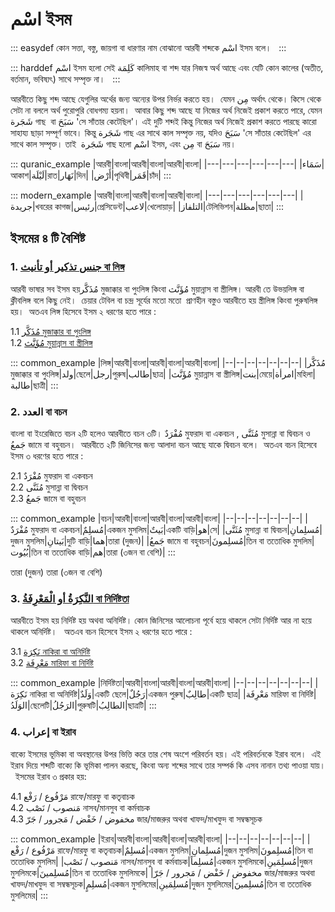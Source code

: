 # اسْم ইসম

::: easydef
কোন সত্তা, বস্তু, জায়গা বা ধারণার নাম বোঝানো আরবী শব্দকে اسْم ইসম বলে।  
:::

::: harddef
اسْم ইসম হলো সেই كَلِمَة কালিমাহ বা শব্দ যার নিজস্ব অর্থ আছে এবং যেটি কোন কালের (অতীত, বর্তমান, ভবিষ্যৎ) সাথে সম্পৃক্ত না।  
:::

আরবীতে কিছু শব্দ আছে যেগুলির অর্থের জন্য অন্যের উপর নির্ভর করতে হয়।  যেমন مِن অর্থাৎ থেকে। কিসে থেকে সেটা না বললে অর্থ পুরোপুরি বোধগম্য হয়না।  আবার কিছু শব্দ আছে যা নিজের অর্থ নিজেই প্রকাশ করতে পারে, যেমন شَجَرة গাছ  বা سَبَحَ 'সে সাঁতার কেটেছিল'। এই দুটি শব্দই কিন্তু নিজের অর্থ নিজেই প্রকাশ করতে পারছে কারো সাহায্য ছাড়া সম্পূর্ণ ভাবে। কিন্তু شَجَرة গাছ এর সাথে কাল সম্পৃক্ত নয়, যদিও سَبَحَ 'সে সাঁতার কেটেছিল' এর সাথে কাল সম্পৃক্ত। তাই  شَجَرة গাছ হলো اسْم ইসম, এবং مِن বা سَبَحَ নয়।

::: quranic_example
|আরবী|বাংলা|আরবী|বাংলা|আরবী|বাংলা|
|---|---|---|---|---|---|
|سَمَاء|আকাশ|لَيْلَة|রাত|نَهَار|দিন|
|أَرْض|পৃথিবী|قَمَر|চাঁদ|
:::

::: modern_example
|আরবী|বাংলা|আরবী|বাংলা|আরবী|বাংলা|
|---|---|---|---|---|---|
|جريدة|খবরের কাগজ|رئيس|প্রেসিডেন্ট|لاعب|খেলোয়াড়|
|التلفاز|টেলিভিশন|مظلة|ছাতা|
:::

## ইসমের ৪ টি বৈশিষ্ট

### 1. [جنس تذكير أو تأنيث বা লিঙ্গ](/guide/nahw/kalimah/ism/tadhkir_taanis/) 

আরবী ভাষার সব ইসম হয়مُذَكَّر মুজাক্কার বা পুংলিঙ্গ কিংবা مُؤَنَّث মুয়ান্নাস বা স্ত্রীলিঙ্গ। আরবী তে উভয়লিঙ্গ বা ক্লীবলিঙ্গ বলে কিছু নেই।  চেয়ার টেবিল বা চন্দ্র সূর্যের মতো মতো  প্রাণহীন বস্তুও আরবীতে হয় স্ত্রীলিঙ্গ কিংবা পুরুষলিঙ্গ হয়।  অতএব লিঙ্গ হিসেবে ইসম ২ ধরণের হতে পারে : 

1.1 [مُذَكَّر মুজাক্কার বা পুংলিঙ্গ](/guide/nahw/kalimah/ism/tadhkir_taanis/mudhakkar)  
1.2 [مُؤَنَّث মুয়ান্নাস বা স্ত্রীলিঙ্গ](/guide/nahw/kalimah/ism/tadhkir_taanis/muannas)

::: common_example
|লিঙ্গ|আরবী|বাংলা|আরবী|বাংলা|আরবী|বাংলা|
|--|--|--|--|--|--|--|
|مُذَكَّر মুজাক্কার বা পুংলিঙ্গ|ولد|ছেলে|رجل|পুরুষ|طالب|ছাত্র|
|مُؤَنَّث মুয়ান্নাস বা স্ত্রীলিঙ্গ|بنت|মেয়ে|امرأة|মহিলা|طالبة|ছাত্রী|
:::

### 2. العدد বা বচন 

বাংলা বা ইংরেজিতে বচন ২টি হলেও আরবীতে বচন ৩টি। مُفْرَدٌ মুফরাদ বা একবচন , مُثَنَّى মুসান্না বা দ্বিবচন ও جَمعُ জামে বা বহুবচন।  আরবীতে ২টি জিনিসের জন্য আলাদা বচন আছে যাকে দ্বিবচন বলে।  অতএব বচন হিসেবে ইসম ৩ ধরণের হতে পারে : 

2.1 مُفْرَدٌ মুফরাদ বা একবচন  
2.2 مُثَنَّى মুসান্না বা দ্বিবচন  
2.3 جَمعُ জামে বা বহুবচন 

::: common_example
|বচন|আরবী|বাংলা|আরবী|বাংলা|আরবী|বাংলা|
|--|--|--|--|--|--|--|
|مُفْرَدٌ মুফরাদ বা একবচন|مُسلِمٌ|একজন মুসলিম|بَيتٌ|একটি বাড়ি|هو|সে|
|مُثَنَّى মুসান্না বা দ্বিবচন|مُسلِمانِ|দুজন মুসলিম|بَيتانِ|দুটি বাড়ি|هما|তারা (দুজন)|
|جَمعُ জামে বা বহুবচন|مُسلِمونَ|তিন বা ততোধিক মুসলিম|بُيُوت|তিন বা ততোধিক বাড়ি|هم|তারা (৩জন বা বেশি)|
:::


   
 তারা (দুজন) তারা (৩জন বা বেশি)

### 3. [النَّكِرَةُ أو الْمَعْرِفَةُ বা নির্দিষ্টতা ](/guide/nahw/kalimah/ism/marifa_nakira/)

আরবীতে ইসম হয় নির্দিষ্ট হয় অথবা অনির্দিষ্ট। কোন জিনিসের আলোচনা পূর্বে হয়ে থাকলে সেটা নির্দিষ্ট আর না হয়ে থাকলে অনির্দিষ্ট।  
অতএব বচন হিসেবে ইসম ২ ধরণের হতে পারে : 

3.1  [نَكِرَة নাকিরা বা অনির্দিষ্ট](/guide/nahw/kalimah/ism/marifa_nakira/nakirah)   
3.2  [مَعْرِفَة মারিফা বা নির্দিষ্ট](/guide/nahw/kalimah/ism/marifa_nakira/marifah)  

::: common_example
|নির্দিষ্টতা|আরবী|বাংলা|আরবী|বাংলা|আরবী|বাংলা|
|--|--|--|--|--|--|--|
|نَكِرَة নাকিরা বা অনির্দিষ্ট|وَلَدٌ|একটি ছেলে|رَجُلٌ|একজন পুরুষ|طالِبٌ|একটি ছাত্র|
|مَعْرِفَة মারিফা বা নির্দিষ্ট|الوَلَدُ|ছেলেটি|الرَجُلُ|পুরুষটি|الطالِبُ|ছাত্রটি|
:::

### 4. إعراب বা ইরাব 

বাক্যে ইসমের ভূমিকা বা অবস্থানের উপর ভিত্তি করে তার শেষ অংশে পরিবর্তন হয়। এই পরিবর্তনকে ইরাব বলে।  এই ইরাব দিয়ে শব্দটি বাক্যে কি ভূমিকা পালন করছে, কিংবা অন্য শব্দের সাথে তার সম্পর্ক কি এসব নানান তথ্য পাওয়া যায়।  ইসমের ইরাব ৩ প্রকার হয়:

4.1  مَرْفُوع / رَفْع রাফে/মারফু বা কতৃবাচক   
4.2  مَنصوب / نَصْب নাসব/মানসুব  বা কর্মবাচক   
4.3  مخفوض / خَفْض / مَجرور / جَرّ জার/মাজরুর অথবা খাফদ/মাখফুদ বা  সম্বন্ধসূচক 

::: common_example
|ইরাব|আরবী|বাংলা|আরবী|বাংলা|আরবী|বাংলা|
|--|--|--|--|--|--|--|
|مَرْفُوع / رَفْع রাফে/মারফু বা কতৃবাচক|مُسلِمٌ|একজন মুসলিম|مُسلِمانِ|দুজন মুসলিম|مُسلِمونَ|তিন বা ততোধিক মুসলিম|
|مَنصوب / نَصْب নাসব/মানসুব  বা কর্মবাচক|مُسلِماً|একজন মুসলিমকে|مُسلِمَينِ|দুজন মুসলিমকে|مُسلِمينَ|তিন বা ততোধিক মুসলিমকে|
|مخفوض / خَفْض / مَجرور / جَرّ জার/মাজরুর অথবা খাফদ/মাখফুদ বা  সম্বন্ধসূচক|مُسلِمٍ|একজন মুসলিমের|مُسلِمَينِ|দুজন মুসলিমের|مُسلِمينَ|তিন বা ততোধিক মুসলিমের|
:::



